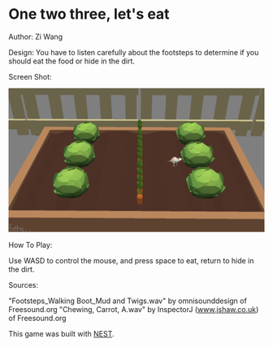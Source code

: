 # One two three, let's eat

Author: Zi Wang

Design: You have to listen carefully about the footsteps to determine if you should eat the food or hide in the dirt.

Screen Shot:

![Screen Shot](screenshot.png)

How To Play:

Use WASD to control the mouse, and press space to eat, return to hide in the dirt.

Sources: 

"Footsteps_Walking Boot_Mud and Twigs.wav" by omnisounddesign of Freesound.org
"Chewing, Carrot, A.wav" by InspectorJ (www.jshaw.co.uk) of Freesound.org


This game was built with [NEST](NEST.md).

